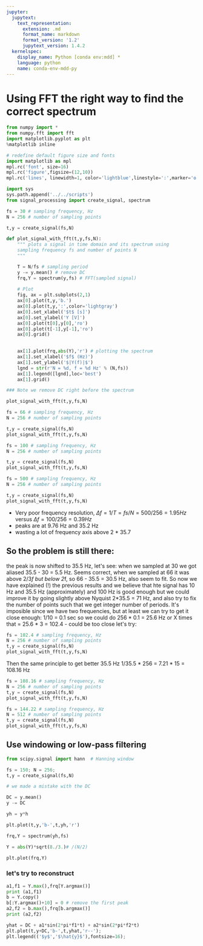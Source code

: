 ```yaml
---
jupyter:
  jupytext:
    text_representation:
      extension: .md
      format_name: markdown
      format_version: '1.2'
      jupytext_version: 1.4.2
  kernelspec:
    display_name: Python [conda env:mdd] *
    language: python
    name: conda-env-mdd-py
---
```


# Using FFT the right way to find the correct spectrum


```python jupyter={"outputs_hidden": false}
from numpy import *
from numpy.fft import fft
import matplotlib.pyplot as plt
%matplotlib inline

# redefine default figure size and fonts
import matplotlib as mpl
mpl.rc('font', size=16)
mpl.rc('figure',figsize=(12,10))
mpl.rc('lines', linewidth=1, color='lightblue',linestyle=':',marker='o')
```

```python
import sys
sys.path.append('../../scripts')
from signal_processing import create_signal, spectrum
```

```python
fs = 30 # sampling frequency, Hz
N = 256 # number of sampling points

t,y = create_signal(fs,N)
```

```python
def plot_signal_with_fft(t,y,fs,N):
    """ plots a signal in time domain and its spectrum using 
    sampling frequency fs and number of points N
    """

    T = N/fs # sampling period
    y -= y.mean() # remove DC
    frq,Y = spectrum(y,fs) # FFT(sampled signal)
    
    # Plot
    fig, ax = plt.subplots(2,1)
    ax[0].plot(t,y,'b.')
    ax[0].plot(t,y,':',color='lightgray')
    ax[0].set_xlabel('$t$ [s]')
    ax[0].set_ylabel('Y [V]')
    ax[0].plot(t[0],y[0],'ro')
    ax[0].plot(t[-1],y[-1],'ro')
    ax[0].grid()

    
    ax[1].plot(frq,abs(Y),'r') # plotting the spectrum
    ax[1].set_xlabel('$f$ (Hz)')
    ax[1].set_ylabel('$|Y(f)|$')
    lgnd = str(r'N = %d, f = %d Hz' % (N,fs))
    ax[1].legend([lgnd],loc='best')
    ax[1].grid()
```

```python
### Note we remove DC right before the spectrum
```

```python
plot_signal_with_fft(t,y,fs,N)
```

```python
fs = 66 # sampling frequency, Hz
N = 256 # number of sampling points

t,y = create_signal(fs,N)
plot_signal_with_fft(t,y,fs,N)
```

```python
fs = 100 # sampling frequency, Hz
N = 256 # number of sampling points

t,y = create_signal(fs,N)
plot_signal_with_fft(t,y,fs,N)
```

```python
fs = 500 # sampling frequency, Hz
N = 256 # number of sampling points

t,y = create_signal(fs,N)
plot_signal_with_fft(t,y,fs,N)
```

* Very poor frequency resolution, $\Delta f = 1/T = fs/N = 500 / 256 = 1.95 Hz$ versus $\Delta f = 100 / 256 = 0.39 Hz$
* peaks are at 9.76 Hz and 35.2 Hz 
* wasting a lot of frequency axis above 2 * 35.7


## So the problem is still there:
the peak is now shifted to 35.5 Hz, let's see: when we sampled at 30 we got aliased 35.5 - 30 = 5.5 Hz. Seems correct,
when we sampled at 66 it was above 2/3*f but below 2*f, so 66 - 35.5 = 30.5 Hz, also seem to fit. So now we have explained (!)
the previous results and we believe that hte signal has 10 Hz and 35.5 Hz (approximately) and 100 Hz is good enough
but we could improve it by going slightly above Nyquist 2*35.5 = 71 Hz, and also try to fix the number of points such that
we get integer number of periods. It's imposible since we have two frequencies, but at least we can try to get it close
enough: 1/10 = 0.1 sec so we could do 256 * 0.1 = 25.6 Hz or X times that = 25.6 * 3 = 102.4 - could be too close
let's try:

```python jupyter={"outputs_hidden": false}
fs = 102.4 # sampling frequency, Hz
N = 256 # number of sampling points
t,y = create_signal(fs,N)
plot_signal_with_fft(t,y,fs,N)

```

Then the same principle to get better 35.5 Hz
1/35.5 * 256 = 7.21 * 15 = 108.16 Hz

```python jupyter={"outputs_hidden": false}
fs = 108.16 # sampling frequency, Hz
N = 256 # number of sampling points
t,y = create_signal(fs,N)
plot_signal_with_fft(t,y,fs,N)
```

```python jupyter={"outputs_hidden": false}
fs = 144.22 # sampling frequency, Hz
N = 512 # number of sampling points
t,y = create_signal(fs,N)
plot_signal_with_fft(t,y,fs,N)
```

## Use windowing or low-pass filtering
    

```python jupyter={"outputs_hidden": false}
from scipy.signal import hann  # Hanning window
```

```python jupyter={"outputs_hidden": false}
fs = 150; N = 256;
t,y = create_signal(fs,N)
```

```python jupyter={"outputs_hidden": false}
# we made a mistake with the DC

DC = y.mean()
y -= DC

yh = y*h

plt.plot(t,y,'b-',t,yh,'r') 
```

```python jupyter={"outputs_hidden": false}
frq,Y = spectrum(yh,fs)

Y = abs(Y)*sqrt(8./3.)# /(N/2) 

plt.plot(frq,Y)

```

### let's try to reconstruct

```python jupyter={"outputs_hidden": false}
a1,f1 = Y.max(),frq[Y.argmax()]
print (a1,f1)
b = Y.copy()
b[:Y.argmax()+10] = 0 # remove the first peak
a2,f2 = b.max(),frq[b.argmax()]
print (a2,f2)
```

```python jupyter={"outputs_hidden": false}
yhat = DC + a1*sin(2*pi*f1*t) + a2*sin(2*pi*f2*t)
plt.plot(t,y+DC,'b-',t,yhat,'r--');
plt.legend(('$y$','$\hat{y}$'),fontsize=16);
```
